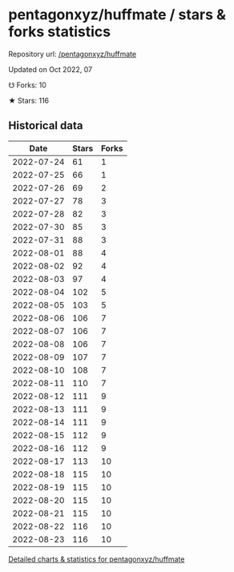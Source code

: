 # pentagonxyz/huffmate / stars & forks statistics

Repository url: [/pentagonxyz/huffmate](https://github.com/pentagonxyz/huffmate)

Updated on Oct 2022, 07

☋ Forks: 10

★ Stars: 116

## Historical data
| Date | Stars | Forks |
|------|-------|-------|
| 2022-07-24 | 61 | 1 | 
| 2022-07-25 | 66 | 1 | 
| 2022-07-26 | 69 | 2 | 
| 2022-07-27 | 78 | 3 | 
| 2022-07-28 | 82 | 3 | 
| 2022-07-30 | 85 | 3 | 
| 2022-07-31 | 88 | 3 | 
| 2022-08-01 | 88 | 4 | 
| 2022-08-02 | 92 | 4 | 
| 2022-08-03 | 97 | 4 | 
| 2022-08-04 | 102 | 5 | 
| 2022-08-05 | 103 | 5 | 
| 2022-08-06 | 106 | 7 | 
| 2022-08-07 | 106 | 7 | 
| 2022-08-08 | 106 | 7 | 
| 2022-08-09 | 107 | 7 | 
| 2022-08-10 | 108 | 7 | 
| 2022-08-11 | 110 | 7 | 
| 2022-08-12 | 111 | 9 | 
| 2022-08-13 | 111 | 9 | 
| 2022-08-14 | 111 | 9 | 
| 2022-08-15 | 112 | 9 | 
| 2022-08-16 | 112 | 9 | 
| 2022-08-17 | 113 | 10 | 
| 2022-08-18 | 115 | 10 | 
| 2022-08-19 | 115 | 10 | 
| 2022-08-20 | 115 | 10 | 
| 2022-08-21 | 115 | 10 | 
| 2022-08-22 | 116 | 10 | 
| 2022-08-23 | 116 | 10 | 


[Detailed charts & statistics for pentagonxyz/huffmate](https://reviewgithub.com/rep/pentagonxyz/huffmate)

